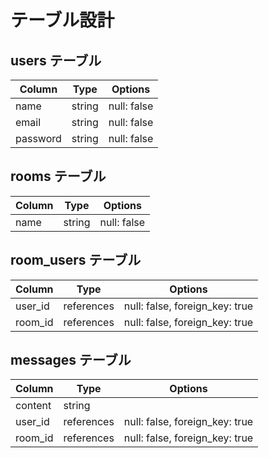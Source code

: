 # テーブル設計

## users テーブル

| Column   | Type   | Options     |
| -------- | ------ | ----------- |    
| name     | string | null: false |  
| email    | string | null: false |       
| password | string | null: false |

## rooms テーブル

| Column | Type   | Options     |
| ------ | ------ | ----------- |
| name  | string | null: false |

## room_users テーブル

| Column  | Type    | Options                        |
| ------- | ------- | ------------------------------ |
| user_id | references | null: false, foreign_key: true |
| room_id | references | null: false, foreign_key: true |

## messages テーブル

| Column  | Type    | Options                        |
| ------- | ------- | ------------------------------ |
| content    | string  |
| user_id | references | null: false, foreign_key: true |
| room_id | references | null: false, foreign_key: true |
